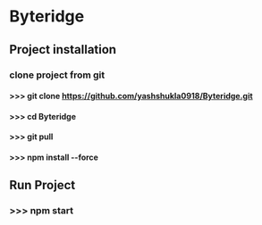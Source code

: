 # Byteridge

## Project installation
### clone project from git
#### >>> git clone https://github.com/yashshukla0918/Byteridge.git
#### >>> cd Byteridge
#### >>> git pull
#### >>> npm install --force

## Run Project
### >>> npm start
